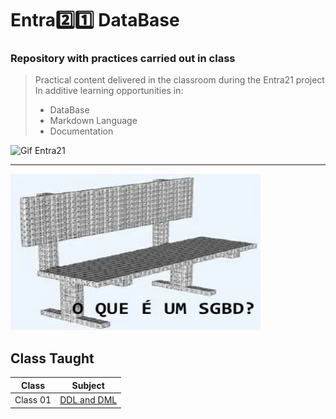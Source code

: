 # Entra2️⃣1️⃣ DataBase

### Repository with practices carried out in class

>Practical content delivered in the classroom during the Entra21 project In additive learning opportunities in:
>
> - DataBase
> - Markdown Language
> - Documentation

![Gif Entra21](https://github.com/ArthurEstevan/Entra21_Java_Advanced_2022/blob/main/entra21.gif)

---

<a href="#"><img  src="/Banco%20de%20Dados.webp" width="400 " height="250" /></a>

## Class Taught

| Class | Subject |
|------|---------|
|Class 01 |[DDL and DML](/Class_01)  
